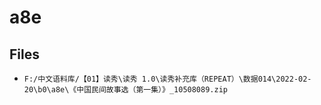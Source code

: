 # a8e

## Files

- `F:/中文语料库/【01】读秀\读秀 1.0\读秀补充库（REPEAT）\数据014\2022-02-20\b0\a8e\《中国民间故事选（第一集）》_10508089.zip`
